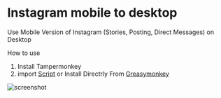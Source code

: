 # Instagram mobile to desktop
Use Mobile Version of Instagram (Stories, Posting, Direct Messages) on Desktop

How to use
1. Install Tampermonkey
2. import [Script](IMOD.js) or Install Directrly From [Greasymonkey](https://greasyfork.org/en/scripts/386788-instagram-mobile-on-desktop)

![screenshot](https://greasyfork.org/system/screenshots/screenshots/000/016/161/original/gdfdfdd.jpg?1561429526)
